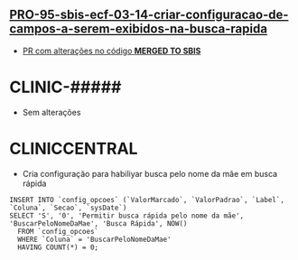 ## [PRO-95-sbis-ecf-03-14-criar-configuracao-de-campos-a-serem-exibidos-na-busca-rapida](https://feegow.atlassian.net/browse/PRO-95)

- [PR com alterações no código **MERGED TO SBIS**](https://github.com/feegow/feegowclinic-v7/pull/2988)

CLINIC-#####
=====
- Sem alterações

CLINICCENTRAL
=====
- Cria configuração para habiliyar busca pelo nome da mãe em busca rápida
```
INSERT INTO `config_opcoes` (`ValorMarcado`, `ValorPadrao`, `Label`, `Coluna`, `Secao`, `sysDate`)
SELECT 'S', '0', 'Permitir busca rápida pelo nome da mãe', 'BuscarPeloNomeDaMae', 'Busca Rápida', NOW()
  FROM `config_opcoes`
  WHERE `Coluna` = 'BuscarPeloNomeDaMae'
  HAVING COUNT(*) = 0;
```